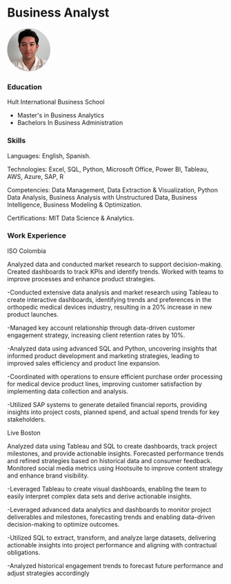 # Business Analyst

<img src="images/linkedin%20headshot.jpg" alt="Juan Diego Cepeda" width="100" height="100" style="border-radius: 50%; object-fit: cover;">



### Education

Hult International Business School
- Master's in Business Analytics
- Bachelors In Business Administration


### Skills

Languages: English, Spanish.

Technologies: Excel, SQL, Python, Microsoft Office, Power BI, Tableau, AWS, Azure, SAP, R

Competencies: Data Management, Data Extraction & Visualization, Python Data Analysis, Business Analysis with Unstructured Data, Business Intelligence, Business Modeling & Optimization.

Certifications: MIT Data Science & Analytics.


### Work Experience


ISO Colombia

Analyzed data and conducted market research to support decision-making. Created dashboards to track KPIs and identify trends. Worked with teams to improve processes and enhance product strategies.


-Conducted extensive data analysis and market research using Tableau to create interactive dashboards, identifying trends and preferences in the orthopedic medical devices industry, resulting in a 20% increase in new product launches.

-Managed key account relationship through data-driven customer engagement strategy, increasing client retention rates by 10%.

-Analyzed data using advanced SQL and Python, uncovering insights that informed product development and marketing strategies, leading to improved sales efficiency and product line expansion.

-Coordinated with operations to ensure efficient purchase order processing for medical device product lines, improving customer satisfaction by implementing data collection and analysis.

-Utilized SAP systems to generate detailed financial reports, providing insights into project costs, planned spend, and actual spend trends for key stakeholders.


Live Boston

Analyzed data using Tableau and SQL to create dashboards, track project milestones, and provide actionable insights. Forecasted performance trends and refined strategies based on historical data and consumer feedback. Monitored social media metrics using Hootsuite to improve content strategy and enhance brand visibility.


-Leveraged Tableau to create visual dashboards, enabling the team to easily interpret complex data sets and derive actionable insights.

-Leveraged advanced data analytics and dashboards to monitor project deliverables and milestones, forecasting trends and enabling data-driven decision-making to optimize outcomes.

-Utilized SQL to extract, transform, and analyze large datasets, delivering actionable insights into project performance and aligning with contractual obligations.

-Analyzed historical engagement trends to forecast future performance and adjust strategies accordingly

